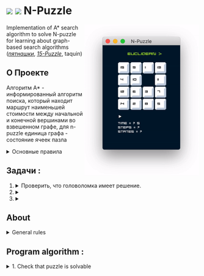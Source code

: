 #  [<img src="https://img.shields.io/badge/en%20-6fa8dc?style=for-the-badge">](#about) [<img src="https://img.shields.io/badge/ru%20-lightgrey?style=for-the-badge">](#о-проекте) N-Puzzle  
<div><img src="srcs/resources/visualizer.gif" width="300" align="right"></div>  

 Implementation of A* search algorithm to solve N-puzzle for learning about graph-based search algorithms
 ([_пятнашки_](https://ru.wikipedia.org/wiki/%D0%98%D0%B3%D1%80%D0%B0_%D0%B2_15),
 [_15-Puzzle_](https://en.wikipedia.org/w/index.php?title=15_puzzle&oldid=1086625326), taquin) 

[//]: # ( <img align="center" src="https://media.giphy.com/media/l2Je6sbvJEn1W9OWQ/giphy.gif" width="300" alt="algorithm"/>)
<!--  <img align="center" src="srcs/resources/visualizer.gif" width="350" alt="algorithm"/> -->
 
## О Проекте
Алгоритм А* - информированный алгоритм поиска, который находит маршрут наименьшей стоимости между начальной и конечной вершинами во взвешенном графе, для n-puzzle единица графа - состояние ячеек пазла

<details>
<summary> Основные правила </summary>

- головоломка состоит из квадратного поля N*N элементов;
- каждая ячейка содержит уникальное число от 1 до N^2 - 1 в рандомном порядке,
  одна из ячеек остается пустой;  <div> <img src="https://user-images.githubusercontent.com/83991209/171353109-3b08e489-011d-4119-881f-98715337fa70.png" width="200" align="right"></div> 
- реализуемый алгоритм находит кратчайшую последовательность движений пустого блока,
  которая преобразует поле головоломки в конечный вид "snail solution";
- за один ход можно менять местами пустой блок с соседними ячейками;  
</details>

## Задачи :
 
1. <details> 
    <summary> Проверить, что головоломка имеет решение.    
    </summary>  
 
    Существуют такие начальные поля, из которых невозможно получить нужное решение, играя по правилам.

    Поле пазла можно представить в виде множества чисел `3, 5, 6, 7, 2, 4, 1, 8`, каждое перемещение пустой ячейки в пазле 
    образует новую перестановку из этих же чисел, существование решения головоломки будет зависеть от количества **инверсий** 
    в начальной и конечной перестановке пазла. [**больше про перестановки**](https://www.mccme.ru/shen/permutations.pdf)    
   
    > **Инверсия**: пара чисел **(a,b)** называется инверсией перестановки, если нарушен естественный порядок элементов, 
    где **a** находится левее, чем **b**, при этом **a > b**. В перестановке (1, 2, 4, 5, 3) ровно одна инверсия элементов (4, 3)
 
    <img src="https://user-images.githubusercontent.com/83991209/171353226-45e40d77-8e21-4210-8129-267d5ffac829.png" width="350">   
 
   ### Решение есть если:   
   - N - **нечетное** и количество инверсий в начальном и конечном состоянии имеет **одинаковую** четность;
   - N - **четное**, тогда сумма количества инверсий с номером строки, в которой находится пустая ячейка, должна иметь
   ту же четность, что и сумма количества инверсий в конечном состоянии с новым номером строки пустой ячейки;
   - в остальных случаях решения не существует.
     <div align="right"><img src="https://media.giphy.com/media/xT5LMINTLCSOGdIyEo/giphy.gif" width="300" align="right"></div>
     </details>


3. <details> <summary> </summary>
   </details>
   
4. <details> <summary>  </summary>
   </details>

## About
<details>
<summary> General rules </summary>

- game starts with a square board made up of N*N cells;  
- every cell contains unique number from 1 to N^2 - 1 in random order
  and one cell is empty;  
- algorithm has to find a valid sequence of moves to reach the final state, a.k.a the "snail solution";
- only tiles adjacent to the empty space may be moved into that space.
```
    3-PUZZLE :  
   ───────────                                                     'SNAIL SOLUTION'
                                                                        ⤴   
            ┌───┬───┬───┐                                 ┌───┬───┬───┐
            │ 3 │ 5 │   │                                 │ 1 │ 2 │ 3 │
            ╞───╪───╪───╡                                 ╞───╪───╪───╡
            │ 6 │ 7 │ 2 │ ──≻ some sequence of moves ──≻  │ 8 │   │ 4 │
            ╞───╪───╪───╡               ...               ╞───╪───╪───╡
            │ 4 │ 1 │ 8 │                                 │ 7 │ 6 │ 5 │
            └───┴───┴───┘                                 └───┴───┴───┘
                         ⤵                                            ⤵
                        INITIAL STATE                                 GOAL STATE
```
</details>




## Program algorithm :
<details>
<summary> 1. Check that puzzle is solvable </summary>

 > Inversion - a pair of tiles **(a,b)** form an inversion if **a** appears before **b** but **a > b**
 
Solvable cases:
- N is **odd** and **both** numbers of inversions in the initial and 
 goal states are either even or odd
  ```
    ┌───┬───┬───┐     N = 3 is odd
    │ 3 │ 5 │   │     initial state as sequence   (3, 5, 6, 7, 2, 4, 1, 8)
    ╞───╪───╪───╡     number of inversions = 13   (3,2) (3,1) (5,2) (5,4) ... (2,1) (4,1)
    │ 6 │ 7 │ 2 │                                  
    ╞───╪───╪───╡     goal state as sequence      (1, 2, 3, 8, 4, 7, 6, 5)                       
    │ 4 │ 1 │ 8 │     number of inversions = 7    (8,4) (8,7) (8,6) (8,5) (7,6) (7,5) (6,5)
    └───┴───┴───┘
                      numbers of inversions are even
    ```
- N is **even**, then the sum of inversions number with the row of empty cell must have different partities than 
 the sum of inversions number of goal state with the row of empty cell in final table
- in other cases puzzle is not solvable


https://dreamgryphon.itch.io/pixel-art-templates
https://paweljarosz.itch.io/puzzle-platformer-asset-mnimalistic-game-kit-portal-like
https://cazwolf.itch.io/caz-pixel-keyboard
https://just-a-cookie.itch.io/pixel-icon-pack

https://arcade.itch.io/awkward

http://theory.stanford.edu/~amitp/GameProgramming/Heuristics.html#a-starx27s-use-of-the-heuristic